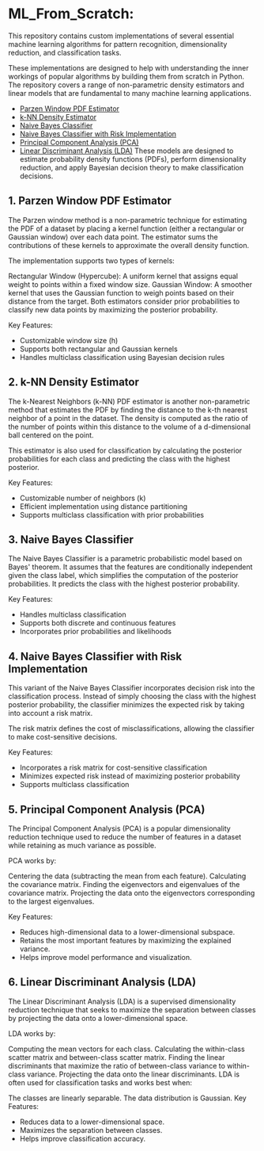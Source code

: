 
# ML_From_Scratch: 
This repository contains custom implementations of several essential machine learning algorithms for pattern recognition, dimensionality reduction, and classification tasks.

These implementations are designed to help with understanding the inner workings of popular algorithms by building them from scratch in Python. The repository covers a range of non-parametric density estimators and linear models that are fundamental to many machine learning applications.

- [Parzen Window PDF Estimator](#1-Parzen-Window-PDF-Estimator)
- [k-NN Density Estimator](#2-k-NN-Density-Estimator)
- [Naive Bayes Classifier](#3-Naive-Bayes-Classifier)
- [Naive Bayes Classifier with Risk Implementation](#4-Naive-Bayes-Classifier-with-Risk-Implementation)
- [Principal Component Analysis (PCA)](#5-Principal_Component_Analysis_(PCA))
- [Linear Discriminant Analysis (LDA)](#6-Linear-Discriminant-Analysis-(LDA))
These models are designed to estimate probability density functions (PDFs), perform dimensionality reduction, and apply Bayesian decision theory to make classification decisions.

## 1. Parzen Window PDF Estimator

The Parzen window method is a non-parametric technique for estimating the PDF of a dataset by placing a kernel function (either a rectangular or Gaussian window) over each data point. The estimator sums the contributions of these kernels to approximate the overall density function.

The implementation supports two types of kernels:

Rectangular Window (Hypercube): A uniform kernel that assigns equal weight to points within a fixed window size.
Gaussian Window: A smoother kernel that uses the Gaussian function to weigh points based on their distance from the target.
Both estimators consider prior probabilities to classify new data points by maximizing the posterior probability.

Key Features:

- Customizable window size (h)
- Supports both rectangular and Gaussian kernels
- Handles multiclass classification using Bayesian decision rules



## 2. k-NN Density Estimator

The k-Nearest Neighbors (k-NN) PDF estimator is another non-parametric method that estimates the PDF by finding the distance to the k-th nearest neighbor of a point in the dataset. The density is computed as the ratio of the number of points within this distance to the volume of a d-dimensional ball centered on the point.

This estimator is also used for classification by calculating the posterior probabilities for each class and predicting the class with the highest posterior.

Key Features:

- Customizable number of neighbors (k)
- Efficient implementation using distance partitioning
- Supports multiclass classification with prior probabilities


## 3. Naive Bayes Classifier
The Naive Bayes Classifier is a parametric probabilistic model based on Bayes' theorem. It assumes that the features are conditionally independent given the class label, which simplifies the computation of the posterior probabilities. It predicts the class with the highest posterior probability.

Key Features:

- Handles multiclass classification
- Supports both discrete and continuous features
- Incorporates prior probabilities and likelihoods

## 4. Naive Bayes Classifier with Risk Implementation
This variant of the Naive Bayes Classifier incorporates decision risk into the classification process. Instead of simply choosing the class with the highest posterior probability, the classifier minimizes the expected risk by taking into account a risk matrix.

The risk matrix defines the cost of misclassifications, allowing the classifier to make cost-sensitive decisions.

Key Features:

- Incorporates a risk matrix for cost-sensitive classification
- Minimizes expected risk instead of maximizing posterior probability
- Supports multiclass classification


## 5. Principal Component Analysis (PCA)
The Principal Component Analysis (PCA) is a popular dimensionality reduction technique used to reduce the number of features in a dataset while retaining as much variance as possible.

PCA works by:

Centering the data (subtracting the mean from each feature).
Calculating the covariance matrix.
Finding the eigenvectors and eigenvalues of the covariance matrix.
Projecting the data onto the eigenvectors corresponding to the largest eigenvalues.

Key Features:

- Reduces high-dimensional data to a lower-dimensional subspace.
- Retains the most important features by maximizing the explained variance.
- Helps improve model performance and visualization.


## 6. Linear Discriminant Analysis (LDA)
The Linear Discriminant Analysis (LDA) is a supervised dimensionality reduction technique that seeks to maximize the separation between classes by projecting the data onto a lower-dimensional space.

LDA works by:

Computing the mean vectors for each class.
Calculating the within-class scatter matrix and between-class scatter matrix.
Finding the linear discriminants that maximize the ratio of between-class variance to within-class variance.
Projecting the data onto the linear discriminants.
LDA is often used for classification tasks and works best when:

The classes are linearly separable.
The data distribution is Gaussian.
Key Features:

- Reduces data to a lower-dimensional space.
- Maximizes the separation between classes.
- Helps improve classification accuracy.
